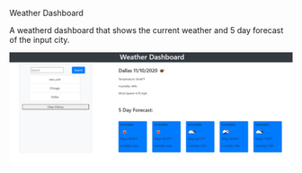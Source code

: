 Weather Dashboard

A weatherd dashboard that shows the current weather and 5 day forecast of the input city.

<img src="weatherBoardPic.PNG" alt="Simple weatherboard">

